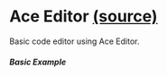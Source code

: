 Ace Editor [(source)](https://github.com/bullhorn/novo-elements/blob/master/src/elements/ace-editor)
====================================================================================================

Basic code editor using Ace Editor.

##### Basic Example

<code-example example="basic-ace"></code-example>
